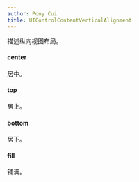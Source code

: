 ```yaml
---
author: Pony Cui
title: UIControlContentVerticalAlignment
---
```


描述纵向视图布局。

#### center
居中。

#### top
居上。

#### bottom
居下。

#### fill
铺满。